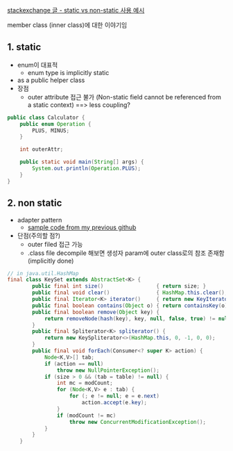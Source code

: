 [stackexchange 글 - static vs non-static 사용 예시](https://softwareengineering.stackexchange.com/questions/238782/why-prefer-non-static-inner-classes-over-static-ones)

member class (inner class)에 대한 이야기임

## 1. static
- enum이 대표적 
  - enum type is implicitly static
- as a public helper class
- 장점
  - outer attribute 접근 불가 (Non-static field cannot be referenced from a static context)
  ==> less coupling?
``` java
public class Calculator {
    public enum Operation {
        PLUS, MINUS;
    }

    int outerAttr;

    public static void main(String[] args) {
        System.out.println(Operation.PLUS);
    }
}
```

## 2. non static
- adapter pattern
  - [sample code from my previous github](https://github.com/auddl0756/DesignPattern/commit/23e44017e487d52609004ba3fbbd20245079696b)
- 단점(주의할 점?)
  - outer filed 접근 가능
  - .class file decompile 해보면 생성자 param에 outer class로의 참조 존재함 (implicitly done)

``` java
// in java.util.HashMap
final class KeySet extends AbstractSet<K> {
        public final int size()                 { return size; }
        public final void clear()               { HashMap.this.clear(); }
        public final Iterator<K> iterator()     { return new KeyIterator(); }
        public final boolean contains(Object o) { return containsKey(o); }
        public final boolean remove(Object key) {
            return removeNode(hash(key), key, null, false, true) != null;
        }
        public final Spliterator<K> spliterator() {
            return new KeySpliterator<>(HashMap.this, 0, -1, 0, 0);
        }
        public final void forEach(Consumer<? super K> action) {
            Node<K,V>[] tab;
            if (action == null)
                throw new NullPointerException();
            if (size > 0 && (tab = table) != null) {
                int mc = modCount;
                for (Node<K,V> e : tab) {
                    for (; e != null; e = e.next)
                        action.accept(e.key);
                }
                if (modCount != mc)
                    throw new ConcurrentModificationException();
            }
        }
    }
```


